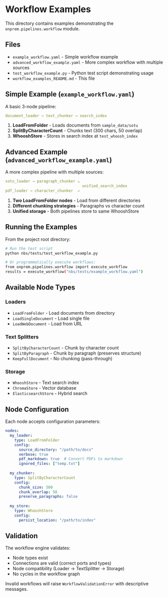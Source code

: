 # Workflow Examples

This directory contains examples demonstrating the `onprem.pipelines.workflow` module.

## Files

- `example_workflow.yaml` - Simple workflow example
- `advanced_workflow_example.yaml` - More complex workflow with multiple sources
- `test_workflow_example.py` - Python test script demonstrating usage
- `workflow_examples_README.md` - This file

## Simple Example (`example_workflow.yaml`)

A basic 3-node pipeline:

```yaml
document_loader → text_chunker → search_index
```

1. **LoadFromFolder** - Loads documents from `sample_data/sotu`
2. **SplitByCharacterCount** - Chunks text (300 chars, 50 overlap)  
3. **WhooshStore** - Stores in search index at `test_whoosh_index`

## Advanced Example (`advanced_workflow_example.yaml`)

A more complex pipeline with multiple sources:

```yaml
sotu_loader → paragraph_chunker ↘
                                  unified_search_index
pdf_loader → character_chunker  ↗
```

1. **Two LoadFromFolder nodes** - Load from different directories
2. **Different chunking strategies** - Paragraphs vs character count
3. **Unified storage** - Both pipelines store to same WhooshStore

## Running the Examples

From the project root directory:

```bash
# Run the test script
python nbs/tests/test_workflow_example.py

# Or programmatically execute workflows:
from onprem.pipelines.workflow import execute_workflow
results = execute_workflow("nbs/tests/example_workflow.yaml")
```

## Available Node Types

### Loaders
- `LoadFromFolder` - Load documents from directory
- `LoadSingleDocument` - Load single file
- `LoadWebDocument` - Load from URL

### Text Splitters  
- `SplitByCharacterCount` - Chunk by character count
- `SplitByParagraph` - Chunk by paragraph (preserves structure)
- `KeepFullDocument` - No chunking (pass-through)

### Storage
- `WhooshStore` - Text search index
- `ChromaStore` - Vector database
- `ElasticsearchStore` - Hybrid search

## Node Configuration

Each node accepts configuration parameters:

```yaml
nodes:
  my_loader:
    type: LoadFromFolder
    config:
      source_directory: "/path/to/docs"
      verbose: true
      pdf_markdown: true  # Convert PDFs to markdown
      ignored_files: ["temp.txt"]
  
  my_chunker:
    type: SplitByCharacterCount  
    config:
      chunk_size: 500
      chunk_overlap: 50
      preserve_paragraphs: false
  
  my_store:
    type: WhooshStore
    config:
      persist_location: "/path/to/index"
```

## Validation

The workflow engine validates:

- Node types exist
- Connections are valid (correct ports and types)
- Node compatibility (Loader → TextSplitter → Storage)
- No cycles in the workflow graph

Invalid workflows will raise `WorkflowValidationError` with descriptive messages.
